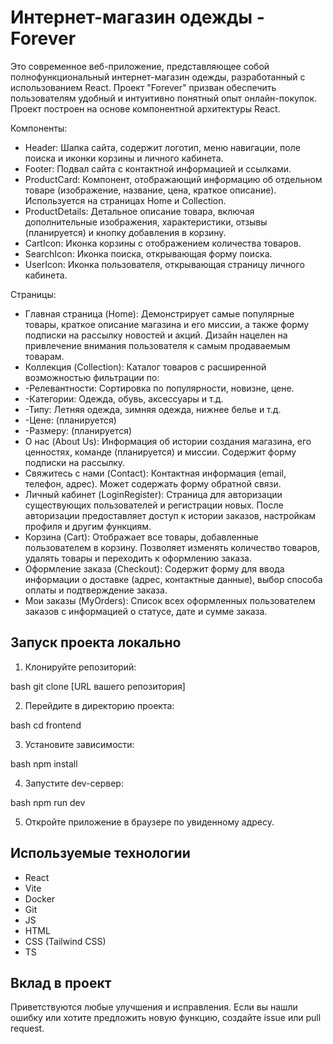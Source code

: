 #  Интернет-магазин одежды - Forever

Это современное веб-приложение, представляющее собой полнофункциональный интернет-магазин одежды, разработанный с использованием React.  Проект "Forever" призван обеспечить пользователям удобный и интуитивно понятный опыт онлайн-покупок. Проект построен на основе компонентной архитектуры React.


Компоненты:

*  Header: Шапка сайта, содержит логотип, меню навигации, поле поиска и иконки корзины и личного кабинета.
*  Footer: Подвал сайта с контактной информацией и ссылками.
*  ProductCard: Компонент, отображающий информацию об отдельном товаре (изображение, название, цена, краткое описание). Используется на страницах Home и Collection.
*  ProductDetails: Детальное описание товара, включая дополнительные изображения, характеристики, отзывы (планируется) и кнопку добавления в корзину.
*  CartIcon: Иконка корзины с отображением количества товаров.
*  SearchIcon: Иконка поиска, открывающая форму поиска.
*  UserIcon: Иконка пользователя, открывающая страницу личного кабинета.

Страницы:

*  Главная страница (Home): Демонстрирует самые популярные товары, краткое описание магазина и его миссии, а также форму подписки на рассылку новостей и акций. Дизайн нацелен на привлечение внимания пользователя к самым продаваемым товарам.
*  Коллекция (Collection): Каталог товаров с расширенной возможностью фильтрации по:
  *   -Релевантности: Сортировка по популярности, новизне, цене.
  *   -Категории: Одежда, обувь, аксессуары и т.д.
  *   -Типу: Летняя одежда, зимняя одежда, нижнее белье и т.д.
  *   -Цене: (планируется)
  *   -Размеру: (планируется)
*  О нас (About Us): Информация об истории создания магазина, его ценностях, команде (планируется) и миссии. Содержит форму подписки на рассылку.
*  Свяжитесь с нами (Contact): Контактная информация (email, телефон, адрес). Может содержать форму обратной связи.
*  Личный кабинет (LoginRegister): Страница для авторизации существующих пользователей и регистрации новых. После авторизации предоставляет доступ к истории заказов, настройкам профиля и другим функциям.
*  Корзина (Cart): Отображает все товары, добавленные пользователем в корзину. Позволяет изменять количество товаров, удалять товары и переходить к оформлению заказа.
*  Оформление заказа (Checkout): Содержит форму для ввода информации о доставке (адрес, контактные данные), выбор способа оплаты и подтверждение заказа.
*  Мои заказы (MyOrders): Список всех оформленных пользователем заказов с информацией о статусе, дате и сумме заказа.

## Запуск проекта локально

1.  Клонируйте репозиторий:
    
bash
    git clone [URL вашего репозитория]

2.  Перейдите в директорию проекта:
    
bash
    cd frontend

3.  Установите зависимости:
    
bash
    npm install

4.  Запустите dev-сервер:
    
bash
    npm run dev

5.  Откройте приложение в браузере по увиденному адресу.



## Используемые технологии

*   React
*   Vite
*   Docker
*   Git
*   JS
*   HTML
*   CSS (Tailwind CSS)
*   TS

## Вклад в проект

Приветствуются любые улучшения и исправления. Если вы нашли ошибку или хотите предложить новую функцию, создайте issue или pull request.
